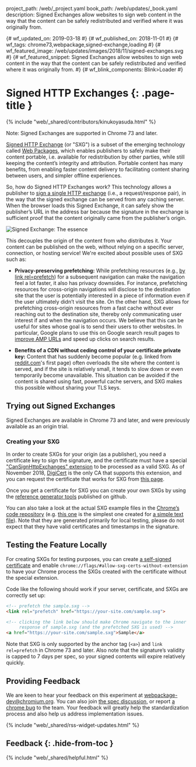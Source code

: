 project_path: /web/_project.yaml
book_path: /web/updates/_book.yaml
description: Signed Exchanges allow websites to sign web content in the way that the content can be safely redistributed and verified where it was originally from.

{# wf_updated_on: 2019-03-18 #}
{# wf_published_on: 2018-11-01 #}
{# wf_tags: chrome73,webpackage,signed-exchange,loading #}
{# wf_featured_image: /web/updates/images/2018/11/signed-exchanges.svg #}
{# wf_featured_snippet: Signed Exchanges allow websites to sign web content in the way that the content can be safely redistributed and verified where it was originally from. #}
{# wf_blink_components: Blink>Loader #}

# Signed HTTP Exchanges {: .page-title }

{% include "web/_shared/contributors/kinukoyasuda.html" %}

Note: Signed Exchanges are supported in Chrome 73 and later.

[Signed HTTP Exchange](https://wicg.github.io/webpackage/draft-yasskin-http-origin-signed-responses.html)
(or "SXG") is a subset of the emerging technology called
[Web Packages](https://github.com/WICG/webpackage), which enables publishers to
safely make their content portable, i.e. available for redistribution by other
parties, while still keeping the content’s integrity and attribution. Portable
content has many benefits, from enabling faster content delivery to
facilitating content sharing between users, and simpler offline experiences.

So, how do Signed HTTP Exchanges work?  This technology allows a publisher to
[sign a single HTTP exchange](https://wicg.github.io/webpackage/draft-yasskin-http-origin-signed-responses.html#rfc.section.3)
(i.e., a request/response pair), in the way that the signed exchange can be
served from any caching server. When the browser loads this Signed Exchange,
it can safely show the publisher’s URL in the address bar because the signature
in the exchange is sufficient proof that the content originally came from the
publisher’s origin.

<img src="/web/updates/images/2018/11/signed-exchanges.svg"
     alt="Signed Exchange: The essence">

This decouples the origin of the content from who distributes it. Your content
can be published on the web, without relying on a specific server, connection,
or hosting service!  We're excited about possible uses of SXG such as:

+ **Privacy-preserving prefetching:** While prefetching resources (e.g.,
  [by link rel=prefetch](https://w3c.github.io/resource-hints/#dfn-prefetch))
  for a subsequent navigation can make the navigation feel a lot faster, it
  also has privacy downsides.  For instance, prefetching resources for
  cross-origin navigations will disclose to the destination site that the user
  is potentially interested in a piece of information even if the user
  ultimately didn’t visit the site.  On the other hand, SXG allows for
  prefetching cross-origin resources from a fast cache without ever reaching
  out to the destination site, thereby only communicating user interest if and
  when the navigation occurs. We believe that this can be useful for sites
  whose goal is to send their users to other websites. In particular, Google
  plans to use this on Google search result pages to
  [improve AMP URLs](https://www.ampproject.org/latest/blog/a-first-look-at-using-web-packaging-to-improve-amp-urls/)
  and speed up clicks on search results.

+ **Benefits of a CDN without ceding control of your certificate private key:**
  Content that has suddenly become popular (e.g. linked from
  [reddit.com](https://www.reddit.com/)'s first page) often overloads the site
  where the content is served, and if the site is relatively small, it tends
  to slow down or even temporarily become unavailable. This situation can be
  avoided if the content is shared using fast, powerful cache servers, and SXG
  makes this possible without sharing your TLS keys.

## Trying out Signed Exchanges

Signed Exchanges are available in Chrome 73 and later, and were previously
available as an origin trial.

### Creating your SXG

In order to create SXGs for your origin (as a publisher), you need a
certificate key to sign the signature, and the certificate must have a special
["CanSignHttpExchanges" extension](https://wicg.github.io/webpackage/draft-yasskin-http-origin-signed-responses.html#cross-origin-cert-req)
to be processed as a valid SXG.  As of November 2018, [DigiCert](https://www.digicert.com/)
is the only CA that supports this extension, and you can request the
certificate that works for SXG from
[this page](https://www.digicert.com/account/ietf/http-signed-exchange.php).

Once you get a certificate for SXG you can create your own SXGs by using the
[reference generator tools](https://github.com/WICG/webpackage/tree/master/go/signedexchange)
published on github.

You can also take a look at the actual SXG example files in the
[Chrome’s code repository](https://cs.chromium.org/chromium/src/content/test/data/sxg/)
(e.g. [this one](https://cs.chromium.org/chromium/src/content/test/data/sxg/test.example.org_hello.txt.sxg)
is the simplest one created for
[a simple text file](https://cs.chromium.org/chromium/src/content/test/data/sxg/hello.txt)).
Note that they are generated primarily for local testing, please do not expect
that they have valid certificates and timestamps in the signature.

## Testing the Feature Locally

For creating SXGs for testing purposes, you can create
[a self-signed certificate](https://github.com/WICG/webpackage/tree/master/go/signedexchange#creating-our-first-signed-exchange)
and enable `chrome://flags/#allow-sxg-certs-without-extension` to have your
Chrome process the SXGs created with the certificate without the special extension.

Code like the following should work if your server, certificate, and SXGs
are correctly set up:

```html
<!-- prefetch the sample.sxg -->
<link rel="prefetch" href="https://your-site.com/sample.sxg">

<!-- clicking the link below should make Chrome navigate to the inner
     response of sample.sxg (and the prefetched SXG is used) -->
<a href="https://your-site.com/sample.sxg">Sample</a>
```

Note that SXG is only supported by the anchor tag (`<a>`) and `link rel=prefetch`
in Chrome 73 and later. Also note that the signature’s validity is capped to 7
days per spec, so your signed contents will expire relatively quickly.

## Providing Feedback

We are keen to hear your feedback on this experiment at
[webpackage-dev@chromium.org](mailto:webpackage-dev@chromium.org). You can
also join [the spec discussion](https://github.com/WICG/webpackage/issues),
or report
[a chrome bug](https://bugs.chromium.org/p/chromium/issues/entry?status=untriaged&components=Blink%3ELoader&labels=Type-Bug,Hotlist-SignedExchange)
to the team.  Your feedback will greatly help the standardization process
and also help us address implementation issues.

{% include "web/_shared/rss-widget-updates.html" %}

## Feedback {: .hide-from-toc }

{% include "web/_shared/helpful.html" %}

<div class="clearfix"></div>
